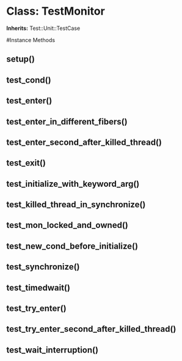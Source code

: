 # Class: TestMonitor
**Inherits:** Test::Unit::TestCase
    




#Instance Methods
## setup() [](#method-i-setup)

## test_cond() [](#method-i-test_cond)

## test_enter() [](#method-i-test_enter)

## test_enter_in_different_fibers() [](#method-i-test_enter_in_different_fibers)

## test_enter_second_after_killed_thread() [](#method-i-test_enter_second_after_killed_thread)

## test_exit() [](#method-i-test_exit)

## test_initialize_with_keyword_arg() [](#method-i-test_initialize_with_keyword_arg)

## test_killed_thread_in_synchronize() [](#method-i-test_killed_thread_in_synchronize)

## test_mon_locked_and_owned() [](#method-i-test_mon_locked_and_owned)

## test_new_cond_before_initialize() [](#method-i-test_new_cond_before_initialize)

## test_synchronize() [](#method-i-test_synchronize)

## test_timedwait() [](#method-i-test_timedwait)

## test_try_enter() [](#method-i-test_try_enter)

## test_try_enter_second_after_killed_thread() [](#method-i-test_try_enter_second_after_killed_thread)

## test_wait_interruption() [](#method-i-test_wait_interruption)

